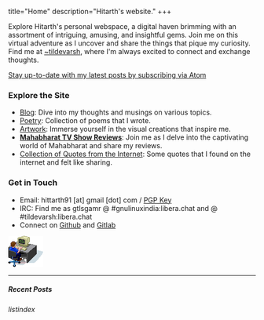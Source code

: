 title="Home"
description="Hitarth's website."
+++
<!-- homepagepointer -->
Explore Hitarth's personal webspace, a digital haven brimming with an assortment of intriguing, amusing, and insightful gems. Join me on this virtual adventure as I uncover and share the things that pique my curiosity. Find me at [~tildevarsh](https://tildevarsh.in), where I'm always excited to connect and exchange thoughts.

<!-- homepagepointer -->
[Stay up-to-date with my latest posts by subscribing via Atom](/atom.xml)


### Explore the Site

- [Blog](/blog): Dive into my thoughts and musings on various topics.
- [Poetry](/poems): Collection of poems that I wrote.
- [Artwork](/artwork.html): Immerse yourself in the visual creations that inspire me.
- [**Mahabharat TV Show Reviews**](/mahabharat): Join me as I delve into the captivating world of Mahabharat and share my reviews.
- [Collection of Quotes from the Internet](/static/internet_quotes.txt): Some quotes that I found on the internet and felt like sharing.


### Get in Touch

- Email: hittarth91 [at] gmail [dot] com / [PGP Key](/static/key.txt)
- IRC: Find me as gtlsgamr @ #gnulinuxindia:libera.chat and @ #tildevarsh:libera.chat
- Connect on [Github](https://github.com/gtlsgamr) and [Gitlab](https://gitlab.com/gtlsgamr)


![Illustration of a person using a computer](static/images/guycomputer.gif)

---------------------------------------------
##### Recent Posts
$listindex$
